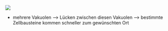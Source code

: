 ![](Pasted%20image%2020231103174101.png)
- mehrere Vakuolen --> Lücken zwischen diesen Vakuolen --> bestimmte Zellbausteine kommen schneller zum gewünschten Ort 